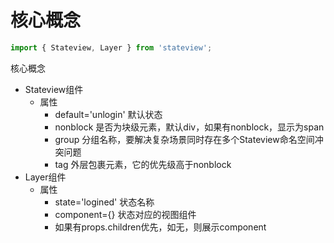 
# 核心概念

```js
import { Stateview, Layer } from 'stateview';
```

核心概念

- Stateview组件
  - 属性
    - default='unlogin' 默认状态
    - nonblock 是否为块级元素，默认div，如果有nonblock，显示为span
    - group 分组名称，要解决复杂场景同时存在多个Stateview命名空间冲突问题
    - tag 外层包裹元素，它的优先级高于nonblock
- Layer组件
  - 属性
    - state='logined' 状态名称
    - component={<Logined name='跳转到未登录状态' />} 状态对应的视图组件
    - 如果有props.children优先，如无，则展示component
